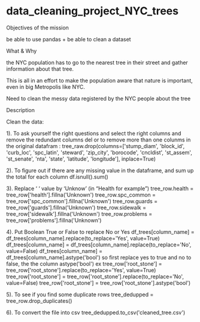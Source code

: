 # data_cleaning_project_NYC_trees

Objectives of the mission 

be able to use pandas + be able to clean a dataset


What & Why

the NYC population has to go to the nearest tree in their street and gather information about that tree. 

This is all in an effort to make the population aware that nature is important, even in big Metropolis like NYC. 

Need to clean the messy data registered by the NYC people about the tree

Description

Clean the data:

1). To ask yourself the right questions and select the right columns and remove the redundant columns
del
or
to remove more than one colunms in the original datafram : 
tree_raw.drop(columns=['stump_diam', 'block_id', 'curb_loc', 'spc_latin', 'steward', 'zip_city',
                       'borocode', 'cncldist', 'st_assem', 'st_senate', 'nta', 'state',
                       'latitude', 'longitude'], inplace=True)

2). To figure out if there are any missing value in the dataframe, 
and sum up the total for each column
df.isnull().sum()

3). Replace ‘ ‘ value by ‘Unknow’  (in “Health for example”)
tree_row.health = tree_row['health'].fillna('Unknown')
tree_row.spc_common = tree_row['spc_common'].fillna('Unknown')
tree_row.guards = tree_row['guards'].fillna('Unknown')
tree_row.sidewalk = tree_row['sidewalk'].fillna('Unknown')
tree_row.problems = tree_row['problems'].fillna('Unknown')

4). Put Boolean True or False to replace No or Yes 
df_trees[column_name] = df_trees[column_name].replace(to_replace='Yes', value=True)
    df_trees[column_name] = df_trees[column_name].replace(to_replace='No', value=False)
    df_trees[column_name] = df_trees[column_name].astype('bool')
so first replace yes to true and no to false, the the column astype('bool')
ex
tree_row['root_stone'] = tree_row['root_stone'].replace(to_replace='Yes', value=True)
tree_row['root_stone'] = tree_row['root_stone'].replace(to_replace='No', value=False)
tree_row['root_stone'] = tree_row['root_stone'].astype('bool')

5). To see if you find some duplicate rows
tree_dedupped = tree_row.drop_duplicates()

6). To convert the file into csv
tree_dedupped.to_csv('cleaned_tree.csv')

